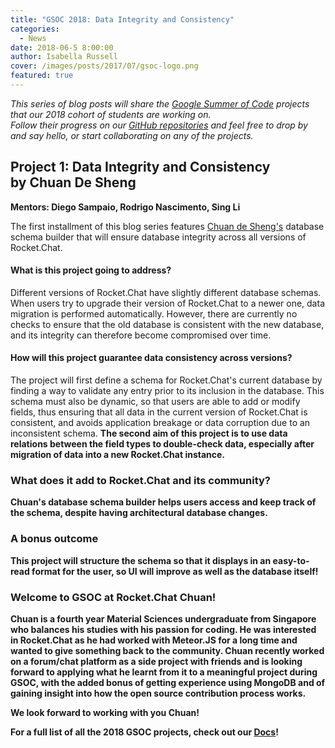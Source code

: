 ```yaml
---
title: "GSOC 2018: Data Integrity and Consistency"
categories:
  - News
date: 2018-06-5 8:00:00
author: Isabella Russell
cover: /images/posts/2017/07/gsoc-logo.png
featured: true
---
```


_This series of blog posts will share the [Google Summer of Code](https://rocket.chat/docs/contributing/google-summer-of-code) projects that our 2018 cohort of students are working on. <br/> Follow their progress on our [GitHub repositories](https://github.com/RocketChat) and feel free to drop by and say hello, or start collaborating on any of the projects._


## Project 1: Data Integrity and Consistency <br/> by Chuan De Sheng
**Mentors: Diego Sampaio, Rodrigo Nascimento, Sing Li**

The first installment of this blog series features [Chuan de Sheng's](https://github.com/dschuan) database schema builder that will ensure database integrity across all versions of Rocket.Chat.

#### What is this project going to address?
Different versions of Rocket.Chat have slightly different database schemas. When users try to upgrade their version of Rocket.Chat to a newer one, data migration is performed automatically. However, there are currently no checks to ensure that the old database is consistent with the new database, and its integrity can therefore become compromised over time.

#### How will this project guarantee data consistency across versions?
The project will first define a schema for Rocket.Chat's current database by finding a way to validate any entry prior to its inclusion in the database. This schema must also be dynamic, so that users are able to add or modify fields, thus ensuring that all data in the current version of Rocket.Chat is consistent, and avoids application breakage or data corruption due to an inconsistent schema. <b/> The second aim of this project is to use data relations between the field types to double-check data, especially after migration of data into a new Rocket.Chat instance.

### What does it add to Rocket.Chat and its community?

Chuan's database schema builder helps users access and keep track of the schema, despite having architectural database changes.

### A bonus outcome

This project will structure the schema so that it displays in an easy-to-read format for the user, so UI will improve as well as the database itself!

### Welcome to GSOC at Rocket.Chat Chuan!

Chuan is a fourth year Material Sciences undergraduate from Singapore who balances his studies with his passion for coding. He was interested in Rocket.Chat as he had worked with Meteor.JS for a long time and wanted to give something back to the community. Chuan recently worked on a forum/chat platform as a side project with friends and is looking forward to applying what he learnt from it to a meaningful project during GSOC, with the added bonus of getting experience using MongoDB and of gaining insight into how the open source contribution process works.

We look forward to working with you Chuan!

For a full list of all the 2018 GSOC projects, check out our [Docs](https://rocket.chat/docs/contributing/google-summer-of-code-2018/)!
